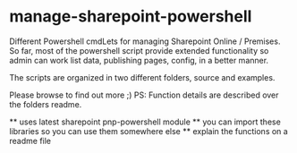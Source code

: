 # manage-sharepoint-powershell

Different Powershell cmdLets for managing Sharepoint Online / Premises.
So far, most of the powershell script provide extended functionality so admin can work list data, publishing pages, config, in a better manner.

The scripts are organized in two different folders, source and examples.

Please browse to find out more ;)
PS: Function details are described over the folders readme.


** uses latest sharepoint pnp-powershell module
** you can import these libraries so you can use them somewhere else
** explain the functions on a readme file
